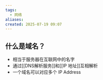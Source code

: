 ```yaml
---
tags:
  - 网络
aliases: 
created: 2025-07-19 09:07
---
```

## 什么是域名？

- 相当于服务器在互联网中的名字
- 通过[[DNS解析服务]]和[[IP 地址]]互相解析
- 一个域名可以对应多个 IP Address

